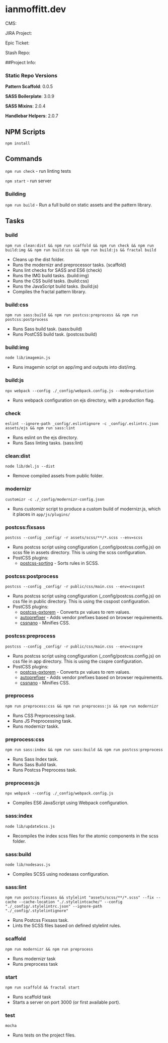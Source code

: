 # ianmoffitt.dev

CMS:

JIRA Project:

Epic Ticket:

Stash Repo: 

##Project Info:

### Static Repo Versions

**Pattern Scaffold**: 0.0.5
 
**SASS Boilerplate**: 3.0.9

**SASS Mixins**: 2.0.4

**Handlebar Helpers**: 2.0.7

## NPM Scripts

`npm install`

## Commands

`npm run check` - run linting tests

`npm start` - run server

### Building

`npm run build` - Run a full build on static assets and the pattern library.

## Tasks

### build

`npm run clean:dist && npm run scaffold && npm run check && npm run build:img && npm run build:css && npm run build:js && fractal build`

- Cleans up the dist folder.
- Runs the modernizr and preprocessor tasks. (scaffold) 
- Runs lint checks for SASS and ES6 (check)
- Runs the IMG build tasks. (build:img)
- Runs the CSS build tasks. (build:css)
- Runs the JavaScript build tasks. (build:js)
- Compiles the fractal pattern library.

### build:css

`npm run sass:build && npm run postcss:preprocess && npm run postcss:postprocess`

- Runs Sass build task. (sass:build)
- Runs PostCSS build task. (postcss:build)

### build:img

`node lib/imagemin.js`

- Runs imagemin script on app/img and outputs into dist/img.

### build:js

`npx webpack --config ./_config/webpack.config.js --mode=production`

- Runs webpack configuration on ejs directory, with a production flag.

### check

`eslint --ignore-path _config/.eslintignore -c _config/.eslintrc.json assets/ejs && npm run sass:lint`

- Runs eslint on the ejs directory.
- Runs Sass linting tasks. (sass:lint)

### clean:dist

`node lib/del.js --dist`

- Remove compiled assets from public folder.

### modernizr

`customizr -c ./_config/modernizr-config.json`

- Runs customizr script to produce a custom build of modernizr.js, which it places in `app/js/plugins/`

### postcss:fixsass

`postcss --config _config/ -r assets/scss/**/*.scss --env=scss`

- Runs postcss script using congfiguration (_config/postcss.config.js) on scss file in assets directory. This is using the scss configuration. 
- PostCSS plugins: 
    - [postcss-sorting](https://github.com/hudochenkov/postcss-sorting) - Sorts rules in SCSS.

### postcss:postprocess

`postcss --config _config/ -r public/css/main.css --env=csspost`

- Runs postcss script using congfiguration (_config/postcss.config.js) on css file in public directory. This is using the csspost configuration. 
- PostCSS plugins: 
    - [postcss-pxtorem](https://github.com/cuth/postcss-pxtorem) - Converts px values to rem values.
    - [autoprefixer](https://github.com/postcss/autoprefixer) - Adds vendor prefixes based on browser requirements.
    - [cssnano](https://github.com/cssnano/cssnano) - Minifies CSS.

### postcss:preprocess

`postcss --config _config/ -r public/css/main.css --env=csspre`

- Runs postcss script using congfiguration (_config/postcss.config.js) on css file in app directory. This is using the csspre configuration. 
- PostCSS plugins: 
    - [postcss-pxtorem](https://github.com/cuth/postcss-pxtorem) - Converts px values to rem values.
    - [autoprefixer](https://github.com/postcss/autoprefixer) - Adds vendor prefixes based on browser requirements.
    - [cssnano](https://github.com/cssnano/cssnano) - Minifies CSS.
    
### preprocess

`npm run preprocess:css && npm run preprocess:js && npm run modernizr`

- Runs CSS Preprocessing task.
- Runs JS Preprocessing task.
- Runs modernizr taskk.

### preprocess:css

`npm run sass:index && npm run sass:build && npm run postcss:preprocess`

- Runs Sass Index task.
- Runs Sass Build task.
- Runs Postcss Preprocess task.

### preprocess:js

`npx webpack --config ./_config/webpack.config.js`

- Compiles ES6 JavaScript using Webpack configuration.

### sass:index

`node lib/updateScss.js`

- Recompiles the index scss files for the atomic components in the scss folder.

### sass:build

`node lib/nodesass.js`

- Compiles SCSS using nodesass configuration.

### sass:lint

`npm run postcss:fixsass && stylelint "assets/scss/**/*.scss" --fix --cache --cache-location "./.stylelintcache/" --config "./_config/.stylelintrc.json" --ignore-path "./_config/.stylelintignore"`

- Runs Postcss Fixsass task.
- Lints the SCSS files based on defined stylelint rules.

### scaffold

`npm run modernizr && npm run preprocess`

- Runs modernizr task
- Runs preprocess task

### start

`npm run scaffold && fractal start`

- Runs scaffold task
- Starts a server on port 3000 (or first available port).

### test

`mocha`

- Runs tests on the project files.
